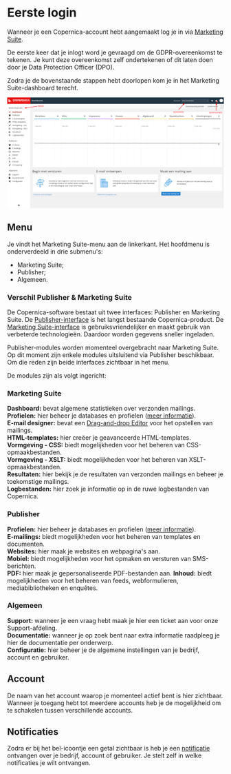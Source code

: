 # Eerste login
Wanneer je een Copernica-account hebt aangemaakt log je in via [Marketing Suite](https://ms.copernica.com). 

De eerste keer dat je inlogt word je gevraagd om de GDPR-overeenkomst te tekenen. Je kunt deze overeenkomst zelf ondertekenen of dit laten doen door je Data Protection Officer (DPO).

Zodra je de bovenstaande stappen hebt doorlopen kom je in het Marketing Suite-dashboard terecht.

![Marketing Suite-dashboard](../images/nl/copernicadashboard.png)

## Menu
Je vindt het Marketing Suite-menu aan de linkerkant. Het hoofdmenu is onderverdeeld in drie submenu's: 

* Marketing Suite;
* Publisher;
* Algemeen.

### Verschil Publisher & Marketing Suite
De Copernica-software bestaat uit twee interfaces: Publisher en Marketing Suite. De [Publisher-interface](https://publisher.copernica.com) is het langst bestaande Copernica-product. De [Marketing Suite-interface](https://ms.copernica.com) is gebruiksvriendelijker en maakt gebruik van verbeterde technologieën. Daardoor worden gegevens sneller ingeladen.

Publisher-modules worden momenteel overgebracht naar Marketing Suite. Op dit moment zijn enkele modules uitsluitend via Publisher beschikbaar. Om die reden zijn beide interfaces zichtbaar in het menu.

De modules zijn als volgt ingericht:

### Marketing Suite

**Dashboard:** bevat algemene statistieken over verzonden mailings.  
**Profielen:** hier beheer je databases en profielen ([meer informatie](./database-profiles)).  
**E-mail designer:** bevat een [Drag-and-drop Editor](https://ms.copernica.com/#/templates) voor het opstellen van mailings.  
**HTML-templates:** hier creëer je geavanceerde HTML-templates.  
**Vormgeving - CSS:** biedt mogelijkheden voor het beheren van CSS-opmaakbestanden.  
**Vormgeving - XSLT:** biedt mogelijkheden voor het beheren van XSLT-opmaakbestanden.  
**Resultaten:** hier bekijk je de resultaten van verzonden mailings en beheer je toekomstige mailings.  
**Logbestanden:** hier zoek je informatie op in de ruwe logbestanden van Copernica. 

### Publisher

**Profielen:** hier beheer je databases en profielen ([meer informatie](./database-profiles)).  
**E-mailings:** biedt mogelijkheden voor het beheren van templates en documenten.  
**Websites:** hier maak je websites en webpagina's aan.  
**Mobiel:** biedt mogelijkheden voor het opmaken en versturen van SMS-berichten.  
**PDF:** hier maak je gepersonaliseerde PDF-bestanden aan.
**Inhoud:** biedt mogelijkheden voor het beheren van feeds, webformulieren, mediabibliotheken en enquêtes.  

### Algemeen

**Support:** wanneer je een vraag hebt maak je hier een ticket aan voor onze Support-afdeling.  
**Documentatie:** wanneer je op zoek bent naar extra informatie raadpleeg je hier de documentatie per onderwerp.  
**Configuratie:** hier beheer je de algemene instellingen van je bedrijf, account en gebruiker.

## Account
De naam van het account waarop je momenteel actief bent is hier zichtbaar. Wanneer je toegang hebt tot meerdere accounts heb je de mogelijkheid om te schakelen tussen verschillende accounts.

## Notificaties
Zodra er bij het bel-icoontje een getal zichtbaar is heb je een [notificatie](https://ms.copernica.com/nl/#/admin/user/notifications) ontvangen over je bedrijf, account of gebruiker. Je stelt zelf in welke notificaties je wilt ontvangen.
